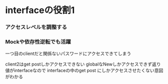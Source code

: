 # interfaceの役割1
### アクセスレベルを調整する
### Mockや依存性逆転でも活躍

一つ目のclientだと関係ないパスワードにアクセスできてしまう

client2はget postしかアクセスできない
globalなNewしかアクセスできず返り値がinterfaceなので
interfaceの中のget post にしかアクセスさせたくない意図がわかる